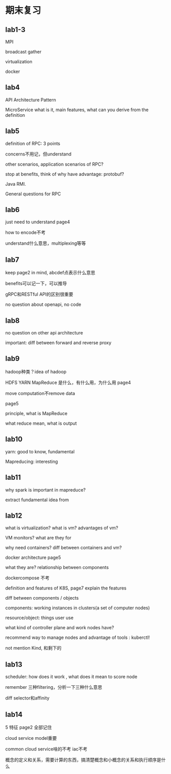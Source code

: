 # 期末复习

## lab1-3

MPI

broadcast gather

virtualization

docker

## lab4

API Architecture Pattern

MicroService  what is it, main features, what can you derive from the definition

## lab5

definition of RPC: 3 points

concerns不用记，但understand

other scenarios, application scenarios of RPC?

stop at benefits, think of why have advantage: protobuf?

Java RMI.

General questions for RPC

## lab6

just need to understand page4

how to encode不考

understand什么意思，multiplexing等等

## lab7

keep page2 in mind, abcdef点表示什么意思

benefits可以记一下，可以推导

gRPC和RESTful API的区别很重要

no question about openapi, no code

## lab8

no question on other api architecture

important: diff between forward and reverse proxy

## lab9

hadoop种类？idea of hadoop

HDFS YARN MapReduce 是什么，有什么用，为什么用 page4

move computation不remove data

page5

principle, what is MapReduce

what reduce mean, what is output

## lab10

yarn: good to know, fundamental

Mapreducing: interesting

## lab11

why spark is important in mapreduce?

extract fundamental idea from

## lab12

what is virtualization? what is vm? advantages of vm?

VM monitors? what are they for

why need containers? diff between containers and vm?

docker architecture page5

what they are? relationship between components

dockercompose 不考

definition and features of K8S, page7 explain the features

diff between components / objects

components: working instances in clusters(a set of computer nodes)

resource/object: things user use

what kind of controller plane and work nodes have?

recommend way to manage nodes and advantage of tools : kuberctl!

not mention Kind, 和剩下的

## lab13

scheduler: how does it work , what does it mean to score node

remember 三种filtering，分析一下三种什么意思

diff selector和affinity

## lab14

5 特征 page2 全部记住

cloud service model重要

common cloud service啥的不考 iac不考

概念的定义和关系，需要计算的东西，搞清楚概念和小概念的关系和执行顺序是什么
